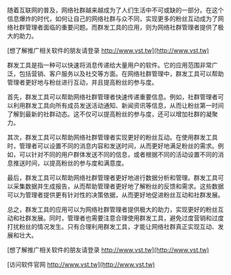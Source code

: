 随着互联网的普及，网络社群越来越成为了人们生活中不可或缺的一部分。在这个信息爆炸的时代，如何让自己的网络社群与众不同，实现更多的粉丝互动成为了网络社群管理者面临的重要问题。而群发工具的应用，则为网络社群管理者提供了极大的助力。

[想了解推广相关软件的朋友请登录 http://www.vst.tw](http://www.vst.tw)

群发工具是指一种可以快速将消息传递给大量用户的软件。它的应用范围非常广泛，包括营销、客户服务以及社交等方面。在网络社群管理中，群发工具可以帮助管理者更好地与粉丝进行互动，并且提高粉丝的参与度。

首先，群发工具可以帮助网络社群管理者快速传递重要信息。例如，社群管理者可以利用群发工具向所有成员发送活动通知、新闻资讯等信息，从而让粉丝第一时间了解到最新的社群动态。这不仅可以提高粉丝的参与度，还可以增加社群的凝聚力。

其次，群发工具可以帮助网络社群管理者实现更好的粉丝互动。在使用群发工具时，管理者可以设置不同的消息内容和发送时间，从而更好地满足粉丝的需求。例如，可以针对不同的用户群体发送不同的信息，或者根据不同的活动设置不同的消息推送时间，以提高粉丝的参与度和满意度。

最后，群发工具可以帮助网络社群管理者更好地进行数据分析和管理。群发工具可以采集数据并生成报告，从而帮助管理者更好地了解粉丝的反馈和需求。这些数据可以为管理者提供更有针对性的决策依据，从而更好地促进粉丝互动和社群发展。

总之，群发工具的应用可以为网络社群管理者提供极大的助力，实现更好的粉丝互动和社群发展。同时，管理者也需要注意合理使用群发工具，避免过度营销和过度打扰粉丝的情况发生。只有合理利用群发工具，才能让网络社群真正实现互动、发展和壮大。

[想了解推广相关软件的朋友请登录 http://www.vst.tw](http://www.vst.tw)


[访问软件官网 http://www.vst.tw](http://www.vst.tw)
